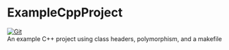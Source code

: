 # ExampleCppProject

[![Git](https://app.soluble.cloud/api/v1/public/badges/a2cf0015-4ae6-4796-932b-a9f2ba552d67.svg?orgId=666444378491)](https://app.soluble.cloud/repos/details/github.com/ayoinc/example-cpp-project?orgId=666444378491)  
An example C++ project using class headers, polymorphism, and a makefile
